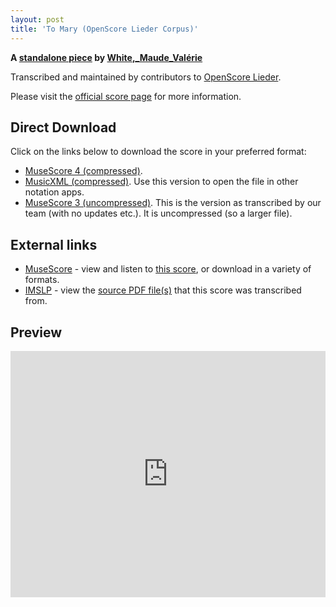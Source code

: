 ```yaml
---
layout: post
title: 'To Mary (OpenScore Lieder Corpus)'
---
```


__A [standalone piece](https://fourscoreandmore.org/OpenScore/White%2C_Maude_Val%C3%A9rie/_/) by [White,_Maude_Valérie](https://fourscoreandmore.org/OpenScore/White%2C_Maude_Val%C3%A9rie)__

Transcribed and maintained by contributors to [OpenScore Lieder].

Please visit the [official score page] for more information.

[official score page]: https://musescore.com/openscore-lieder-corpus/scores/6202745
[OpenScore Lieder]: https://musescore.com/openscore-lieder-corpus

## Direct Download

Click on the links below to download the score in your preferred format:
- [MuseScore 4 (compressed)](https://fourscoreandmore.org/OpenScore/White%2C_Maude_Val%C3%A9rie/_/To_Mary.mscz).
- [MusicXML (compressed)](https://fourscoreandmore.org/OpenScore/White%2C_Maude_Val%C3%A9rie/_/To_Mary.mxl). Use this version to open the file in other notation apps.
- [MuseScore 3 (uncompressed)](https://raw.githubusercontent.com/OpenScore/Lieder/refs/heads/main/scores/White%2C_Maude_Val%C3%A9rie/_/To_Mary/lc6202745.mscx). This is the version as transcribed by our team (with no updates etc.). It is uncompressed (so a larger file).

## External links

- [MuseScore] - view and listen to [this score][MuseScore], or download in a variety of formats.
- [IMSLP] - view the [source PDF file(s)][IMSLP] that this score was transcribed from.

[MuseScore]: https://musescore.com/score/6202745
[IMSLP]: https://imslp.org/wiki/Special:ReverseLookup/630163

## Preview

<iframe width="100%" height="394" src="https://musescore.com/openscore-lieder-corpus/scores/6202745/embed" frameborder="0" allowfullscreen allow="autoplay; fullscreen"></iframe>
